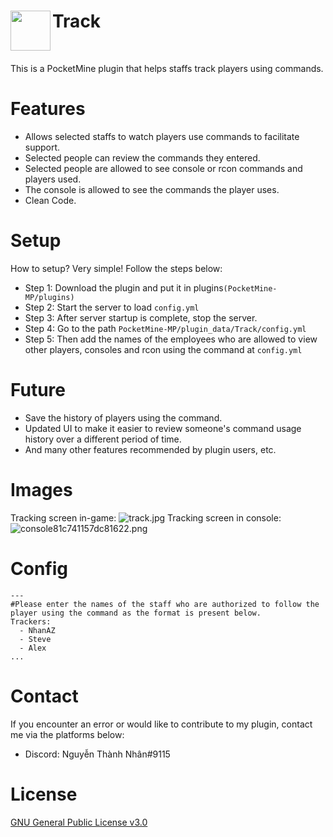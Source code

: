 <h1>Track<img src="https://i0.wp.com/s1.uphinh.org/2021/08/06/icon.png" height="64" width="64" align="left"></img></h1><br/>

This is a PocketMine plugin that helps staffs track players using commands.

# Features
- Allows selected staffs to watch players use commands to facilitate support.
- Selected people can review the commands they entered.
- Selected people are allowed to see console or rcon commands and players used.
- The console is allowed to see the commands the player uses.
- Clean Code.

# Setup
How to setup? Very simple! Follow the steps below:
- Step 1: Download the plugin and put it in plugins`(PocketMine-MP/plugins)`
- Step 2: Start the server to load `config.yml`
- Step 3: After server startup is complete, stop the server.
- Step 4: Go to the path `PocketMine-MP/plugin_data/Track/config.yml`
- Step 5: Then add the names of the employees who are allowed to view other players, consoles and rcon using the command at `config.yml`

# Future
- Save the history of players using the command.
- Updated UI to make it easier to review someone's command usage history over a different period of time.
- And many other features recommended by plugin users, etc.

# Images
Tracking screen in-game:
![track.jpg](https://s1.uphinh.org/2021/08/06/track.jpg)
Tracking screen in console:
![console81c741157dc81622.png](https://s1.uphinh.org/2021/08/07/console81c741157dc81622.png)

# Config
```
---
#Please enter the names of the staff who are authorized to follow the player using the command as the format is present below.
Trackers:
  - NhanAZ
  - Steve
  - Alex
...
```

# Contact
If you encounter an error or would like to contribute to my plugin, contact me via the platforms below:
- Discord: Nguyễn Thành Nhân#9115

# License
[GNU General Public License v3.0](https://www.gnu.org/licenses/gpl-3.0.html)
